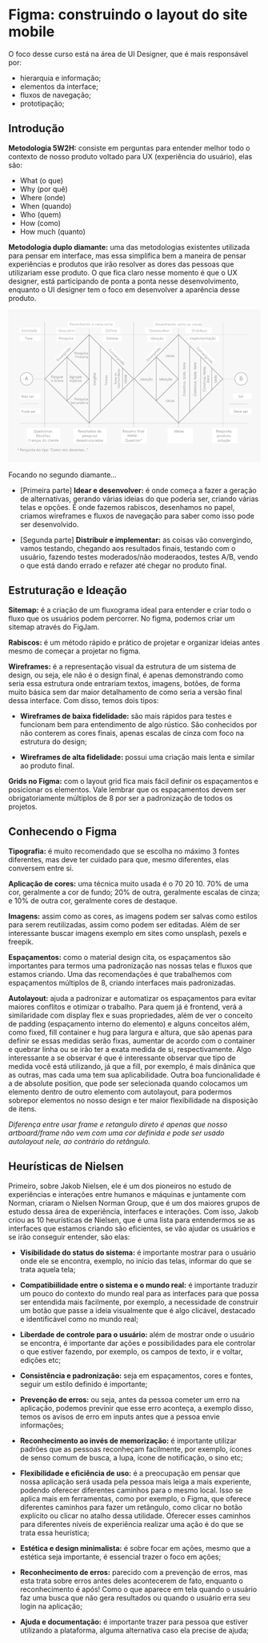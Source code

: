 # Figma: construindo o layout do site mobile

O foco desse curso está na área de UI Designer, que é mais responsável por:

- hierarquia e informação; 
- elementos da interface; 
- fluxos de navegação;
- prototipação;

## Introdução

**Metodologia 5W2H:** consiste em perguntas para entender melhor todo o contexto de nosso produto voltado para UX (experiência do usuário), elas são:

- What (o que)
- Why (por quê)
- Where (onde)
- When (quando)
- Who (quem)
- How (como)
- How much (quanto)

**Metodologia duplo diamante:** uma das metodologias existentes utilizada para pensar em interface, mas essa simplifica bem a maneira de pensar experiências e produtos que irão resolver as dores das pessoas que utilizariam esse produto. O que fica claro nesse momento é que o UX designer, está participando de ponta a ponta nesse desenvolvimento, enquanto o UI designer tem o foco em desenvolver a aparência desse produto.

<img src="./duplo-diamante.png" alt="Metodologia do duplo diamante">

Focando no segundo diamante...

- [Primeira parte]
**Idear e desenvolver:** é onde começa a fazer a geração de alternativas, gerando várias ideias do que poderia ser, criando várias telas e opções. É onde fazemos rabiscos, desenhamos no papel, criamos wireframes e fluxos de navegação para saber como isso pode ser desenvolvido.

- [Segunda parte]
**Distribuir e implementar:** as coisas vão convergindo, vamos testando, chegando aos resultados finais, testando com o usuário, fazendo testes moderados/não moderaodos, testes A/B, vendo o que está dando errado e refazer até chegar no produto final.

## Estruturação e Ideação

**Sitemap:** é a criação de um fluxograma ideal para entender e criar todo o fluxo que os usuários podem percorrer. No figma, podemos criar um sitemap através do FigJam.

**Rabiscos:** é um método rápido e prático de projetar e organizar ideias antes mesmo de começar a projetar no figma.

**Wireframes:** é a representação visual da estrutura de um sistema de design, ou seja, ele não é o design final, é apenas demonstrando como seria essa estrutura onde entrariam textos, imagens, botões, de forma muito básica sem dar maior detalhamento de como seria a versão final dessa interface. Com disso, temos dois tipos:

 - **Wireframes de baixa fidelidade:** são mais rápidos para testes e funcionam bem para entendimento de algo rústico. São conhecidos por não conterem as cores finais, apenas escalas de cinza com foco na estrutura do design;

 - **Wireframes de alta fidelidade:** possui uma criação mais lenta e similar ao produto final.

**Grids no Figma:** com o layout grid fica mais fácil definir os espaçamentos e posicionar os elementos. Vale lembrar que os espaçamentos devem ser obrigatoriamente múltiplos de 8 por ser a padronização de todos os projetos.

## Conhecendo o Figma

**Tipografia:** é muito recomendado que se escolha no máximo 3 fontes diferentes, mas deve ter cuidado para que, mesmo diferentes, elas conversem entre si.

**Aplicação de cores:** uma técnica muito usada é o 70 20 10. 70% de uma cor, geralmente a cor de fundo; 20% de outra, geralmente escalas de cinza; e 10% de outra cor, geralmente cores de destaque.

**Imagens:** assim como as cores, as imagens podem ser salvas como estilos para serem reutilizadas, assim como podem ser editadas. Além de ser interessante buscar imagens exemplo em sites como unsplash, pexels e freepik.

**Espaçamentos:** como o material design cita, os espaçamentos são importantes para termos uma padronização nas nossas telas e fluxos que estamos criando. Uma das recomendações é que trabalhemos com espaçamentos múltiplos de 8, criando interfaces mais padronizadas.

**Autolayout:** ajuda a padronizar e automatizar os espaçamentos para evitar maiores conflitos e otimizar o trabalho. Para quem já é frontend, verá a similaridade com display flex e suas propriedades, além de ver o conceito de padding (espaçamento interno do elemento) e alguns conceitos além, como fixed, fill container e hug para largura e altura, que são apenas para definir se essas medidas serão fixas, aumentar de acordo com o container e quebrar linha ou se irão ter a exata medida de si, respectivamente.
Algo interessante a se observar é que é interessante observar que tipo de medida você está utilizando, já que a fill, por exemplo, é mais dinânica que as outras, mas cada uma tem sua aplicabilidade.
Outra boa funcionalidade é a de absolute position, que pode ser selecionada quando colocamos um elemento dentro de outro elemento com autolayout, para podermos sobrepor elementos no nosso design e ter maior flexibilidade na disposição de itens.

*Diferença entre usar frame e retangulo direto é apenas que nosso artboard/frame não vem com uma cor definida e pode ser usado autolayout nele, ao contrário do retângulo.*

## Heurísticas de Nielsen

Primeiro, sobre Jakob Nielsen, ele é um dos pioneiros no estudo de experiências e interações entre humanos e máquinas e juntamente com Norman, criaram o Nielsen Norman Group, que é um dos maiores grupos de estudo dessa área de experiência, interfaces e interações. Com isso, Jakob criou as 10 heurísticas de Nielsen, que é uma lista para entendermos se as interfaces que estamos criando são eficientes, se vão ajudar os usuários e se irão conseguir entender, são elas:

- **Visibilidade do status do sistema:** é importante mostrar para o usuário onde ele se encontra, exemplo, no início das telas, informar do que se trata aquela tela;

- **Compatibiilidade entre o sistema e o mundo real:** é importante traduzir um pouco do contexto do mundo real para as interfaces para que possa ser entendida mais facilmente, por exemplo, a necessidade de construir um botão que passe a ideia visualmente que é algo clicável, destacado e identificável como no mundo real;

- **Liberdade de controle para o usuário:** além de mostrar onde o usuário se encontra, é importante dar ações e possibilidades para ele controlar o que estiver fazendo, por exemplo, os campos de texto, ir e voltar, edições etc;

- **Consistência e padronização:** seja em espaçamentos, cores e fontes, seguir um estilo definido é importante;

- **Prevenção de erros:** ou seja, antes da pessoa cometer um erro na aplicação, podemos previnir que esse erro aconteça, a exemplo disso, temos os avisos de erro em inputs antes que a pessoa envie informações;

- **Reconhecimento ao invés de memorização:** é importante utilizar padrões que as pessoas reconheçam facilmente, por exemplo, ícones de senso comum de busca, a lupa, ícone de notificação, o sino etc;

- **Flexibilidade e eficiência de uso:** é a preocupação em pensar que nossa aplicação será usada pela pessoa mais leiga a mais experiente, podendo oferecer diferentes caminhos para o mesmo local. Isso se aplica mais em ferramentas, como por exemplo, o Figma, que oferece diferentes caminhos para fazer um retângulo, como clicar no botão explícito ou clicar no atalho dessa utilidade. Oferecer esses caminhos para diferentes níveis de experiência realizar uma ação é do que se trata essa heurística;

- **Estética e design minimalista:** é sobre focar em ações, mesmo que a estética seja importante, é essencial trazer o foco em ações;

- **Reconhecimento de erros:** parecido com a prevenção de erros, mas esta trata sobre erros antes deles acontecerem de fato, enquanto o reconhecimento é após! Como o que aparece em tela quando o usuário faz uma busca que não gera resultados ou quando o usuário erra seu login na aplicação;

- **Ajuda e documentação:** é importante trazer para pessoa que estiver utilizando a plataforma, alguma alternativa caso ela precise de ajuda;